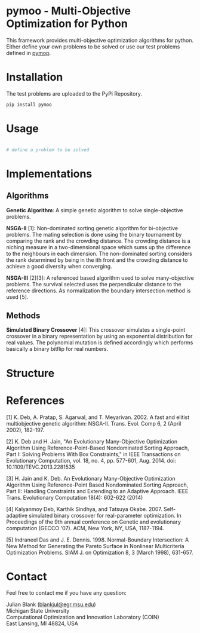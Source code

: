 # pymoo - Multi-Objective Optimization for Python

This framework provides multi-objective optimization algorithms for python. 
Either define your own problems to be solved or use our test problems defined in [pymop](https://github.com/julesy89/pymop).


# Installation


The test problems are uploaded to the PyPi Repository.

```bash
pip install pymoo
```



# Usage


```python

# define a problem to be solved


```



# Implementations


## Algorithms

**Genetic Algorithm**: A simple genetic algorithm to solve single-objective problems. 

**NSGA-II** [1]: Non-dominated sorting genetic algorithm for bi-objective problems. The mating selection is done using the binary tournament by comparing the rank and the crowding distance. 
The crowding distance is a niching measure in a two-dimensional space which sums up the difference to the neighbours in each dimension.
The non-dominated sorting considers the rank determined by being in the ith front and the crowding distance to achieve a good diversity when converging.

**NSGA-III** [2][3]: A referenced based algorithm used to solve many-objective problems. The survival selected uses the perpendicular distance to the reference directions. As normalization the boundary intersection method is used [5].

## Methods

**Simulated Binary Crossover** [4]: This crossover simulates a single-point crossover in a binary representation by using an exponential distribution for real values. The polynomial mutation is defined accordingly which performs basically a binary bitflip for real numbers.



# Structure




# References


[1] K. Deb, A. Pratap, S. Agarwal, and T. Meyarivan. 2002. A fast and elitist multiobjective genetic algorithm: NSGA-II. Trans. Evol. Comp 6, 2 (April 2002), 182-197.

[2] K. Deb and H. Jain, "An Evolutionary Many-Objective Optimization Algorithm Using Reference-Point-Based Nondominated Sorting Approach, Part I: Solving Problems With Box Constraints," in IEEE Transactions on Evolutionary Computation, vol. 18, no. 4, pp. 577-601, Aug. 2014.
doi: 10.1109/TEVC.2013.2281535

[3] H. Jain and K. Deb. An Evolutionary Many-Objective Optimization Algorithm Using Reference-Point Based Nondominated Sorting Approach, Part II: Handling Constraints and Extending to an Adaptive Approach. IEEE Trans. Evolutionary Computation 18(4): 602-622 (2014)

[4] Kalyanmoy Deb, Karthik Sindhya, and Tatsuya Okabe. 2007. Self-adaptive simulated binary crossover for real-parameter optimization. In Proceedings of the 9th annual conference on Genetic and evolutionary computation (GECCO '07). ACM, New York, NY, USA, 1187-1194.

[5] Indraneel Das and J. E. Dennis. 1998. Normal-Boundary Intersection: A New Method for Generating the Pareto Surface in Nonlinear Multicriteria Optimization Problems. SIAM J. on Optimization 8, 3 (March 1998), 631-657.

# Contact

Feel free to contact me if you have any question:

Julian Blank (blankjul@egr.msu.edu)<br/>
Michigan State University<br/>
Computational Optimization and Innovation Laboratory (COIN)<br/>
East Lansing, MI 48824, USA <br/>

